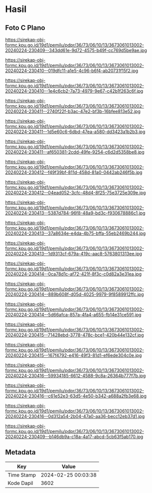 # Hasil

## Foto C Plano

https://sirekap-obj-formc.kpu.go.id/19d1/pemilu/pdpr/36/73/06/10/13/3673061013002-20240224-230409--343dd61e-9d72-4575-b49f-cc769d5be9ae.jpg

https://sirekap-obj-formc.kpu.go.id/19d1/pemilu/pdpr/36/73/06/10/13/3673061013002-20240224-230410--019dfc11-a1e5-4c96-b6f4-ab20731f15f2.jpg

https://sirekap-obj-formc.kpu.go.id/19d1/pemilu/pdpr/36/73/06/10/13/3673061013002-20240224-230410--1e4c6cb2-7a73-4979-9e67-c42b1f263c6f.jpg

https://sirekap-obj-formc.kpu.go.id/19d1/pemilu/pdpr/36/73/06/10/13/3673061013002-20240224-230411--2740f22f-b3ac-47e2-bf3b-16bfee813e52.jpg

https://sirekap-obj-formc.kpu.go.id/19d1/pemilu/pdpr/36/73/06/10/13/3673061013002-20240224-230411--1d5e60c6-6dbd-47ea-a580-dd3423a1b2b3.jpg

https://sirekap-obj-formc.kpu.go.id/19d1/pemilu/pdpr/36/73/06/10/13/3673061013002-20240224-230411--af650381-2cdd-49fe-9254-c6d2d5358be8.jpg

https://sirekap-obj-formc.kpu.go.id/19d1/pemilu/pdpr/36/73/06/10/13/3673061013002-20240224-230412--f49f39bf-811d-458d-81a0-0442ab246f5b.jpg

https://sirekap-obj-formc.kpu.go.id/19d1/pemilu/pdpr/36/73/06/10/13/3673061013002-20240224-230412--04ead052-3cfc-48d4-8f25-75e3725e309e.jpg

https://sirekap-obj-formc.kpu.go.id/19d1/pemilu/pdpr/36/73/06/10/13/3673061013002-20240224-230413--5387d784-96f8-48a9-bd3c-f930678886c1.jpg

https://sirekap-obj-formc.kpu.go.id/19d1/pemilu/pdpr/36/73/06/10/13/3673061013002-20240224-230413--37a8634e-e4da-4b75-bffa-55eb2469b244.jpg

https://sirekap-obj-formc.kpu.go.id/19d1/pemilu/pdpr/36/73/06/10/13/3673061013002-20240224-230413--1d9313cf-679a-419c-aac8-5763801313ee.jpg

https://sirekap-obj-formc.kpu.go.id/19d1/pemilu/pdpr/36/73/06/10/13/3673061013002-20240224-230414--0ca78d1c-af72-421f-8f3c-c0d82a3e31ea.jpg

https://sirekap-obj-formc.kpu.go.id/19d1/pemilu/pdpr/36/73/06/10/13/3673061013002-20240224-230414--889b608f-d05d-4025-9979-9f8589912ffc.jpg

https://sirekap-obj-formc.kpu.go.id/19d1/pemilu/pdpr/36/73/06/10/13/3673061013002-20240224-230414--5d66afca-857a-4fa4-a655-fb14e31ce591.jpg

https://sirekap-obj-formc.kpu.go.id/19d1/pemilu/pdpr/36/73/06/10/13/3673061013002-20240224-230415--71428ebd-3778-478c-bce1-420b44e132cf.jpg

https://sirekap-obj-formc.kpu.go.id/19d1/pemilu/pdpr/36/73/06/10/13/3673061013002-20240224-230415--167f4792-e416-49f3-81d1-ef6ede304c0e.jpg

https://sirekap-obj-formc.kpu.go.id/19d1/pemilu/pdpr/36/73/06/10/13/3673061013002-20240224-230416--59934185-6612-4588-9c8a-26364b777f7b.jpg

https://sirekap-obj-formc.kpu.go.id/19d1/pemilu/pdpr/36/73/06/10/13/3673061013002-20240224-230416--c61e52e3-63d5-4e50-b342-a688a2fb3e68.jpg

https://sirekap-obj-formc.kpu.go.id/19d1/pemilu/pdpr/36/73/06/10/13/3673061013002-20240224-230416--0d312a54-2b04-47a0-aa36-becc12eb37d1.jpg

https://sirekap-obj-formc.kpu.go.id/19d1/pemilu/pdpr/36/73/06/10/13/3673061013002-20240224-230409--b146db9a-c18a-4a17-abcd-5cb63f5ab170.jpg


## Metadata

| Key        | Value               |
| ---------- | ------------------- |
| Time Stamp | 2024-02-25 00:03:38 |
| Kode Dapil | 3602                |



